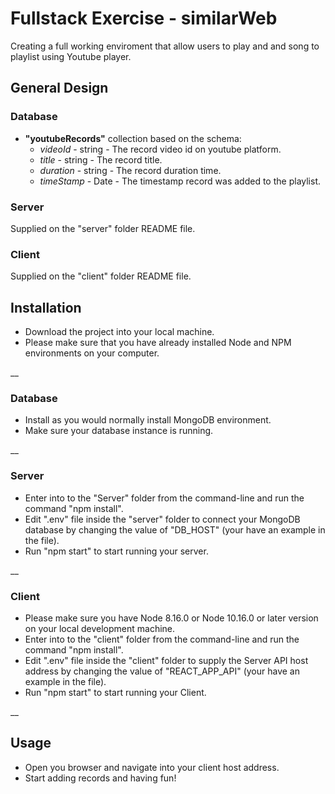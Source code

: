 # Fullstack Exercise - similarWeb

Creating a full working enviroment that allow users to play and and song to playlist using Youtube player.

## General Design

### Database

- **"youtubeRecords"** collection based on the schema: 
  - *videoId* - string - The record video id on youtube platform.
  - *title* - string - The record title.
  - *duration* - string - The record duration time.
  - *timeStamp* - Date - The timestamp record was added to the playlist.

### Server
Supplied on the "server" folder README file.

### Client
Supplied on the "client" folder README file.

## Installation

- Download the project into your local machine.
- Please make sure that you have already installed Node and NPM environments on your computer.

__
### Database

- Install as you would normally install MongoDB environment.
- Make sure your database instance is running.


__
### Server
- Enter into to the "Server" folder from the command-line and run the command "npm install". 
- Edit ".env" file inside the "server" folder to connect your MongoDB database by changing the value of "DB_HOST" (your have an example in the file).
- Run "npm start" to start running your server.

__
### Client
- Please make sure you have Node 8.16.0 or Node 10.16.0 or later version on your local development machine.
- Enter into to the "client" folder from the command-line and run the command "npm install". 
- Edit ".env" file inside the "client" folder to supply the Server API host address by changing the value of "REACT_APP_API" (your have an example in the file).
- Run "npm start" to start running your Client.


__
## Usage

- Open you browser and navigate into your client host address.
- Start adding records and having fun!